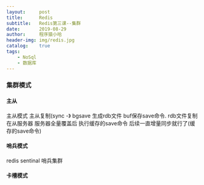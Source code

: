 ```yaml
---
layout:     post
title:      Redis
subtitle:   Redis第三课--集群
date:       2019-08-29
author:     程序猿小哈
header-img: img/redis.jpg
catalog: 	true
tags:
    - NoSql
    - 数据库
---
```


### 集群模式

#### 主从

主从模式
主从复制(sync -》 bgsave 生成rdb文件 buf保存save命令.    rdb文件复制在从服务器  服务器全量覆盖后  执行缓存的save命令    后续一直增量同步就行了(缓存的save命令)


#### 哨兵模式
redis sentinal 哨兵集群

#### 卡槽模式



  

  
